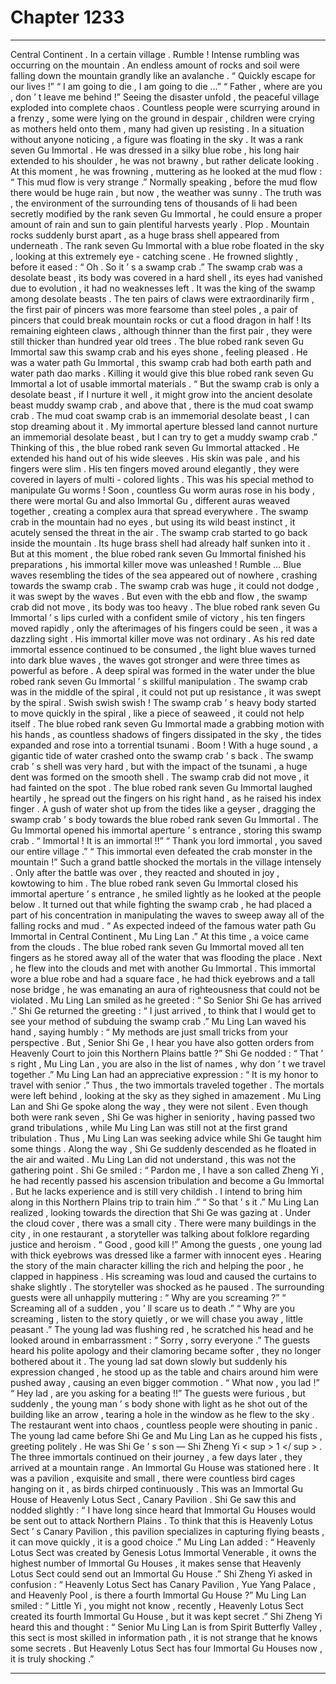 
# Chapter 1233


---

Central Continent .
In a certain village .
Rumble !
Intense rumbling was occurring on the mountain .
An endless amount of rocks and soil were falling down the mountain grandly like an avalanche .
“ Quickly escape for our lives !”
“ I am going to die , I am going to die …”
“ Father , where are you , don ’ t leave me behind !”
Seeing the disaster unfold , the peaceful village exploded into complete chaos .
Countless people were scurrying around in a frenzy , some were lying on the ground in despair , children were crying as mothers held onto them , many had given up resisting .
In a situation without anyone noticing , a figure was floating in the sky .
It was a rank seven Gu Immortal .
He was dressed in a silky blue robe , his long hair extended to his shoulder , he was not brawny , but rather delicate looking .
At this moment , he was frowning , muttering as he looked at the mud flow : “ This mud flow is very strange .”
Normally speaking , before the mud flow there would be huge rain , but now , the weather was sunny .
The truth was , the environment of the surrounding tens of thousands of li had been secretly modified by the rank seven Gu Immortal , he could ensure a proper amount of rain and sun to gain plentiful harvests yearly .
Plop .
Mountain rocks suddenly burst apart , as a huge brass shell appeared from underneath .
The rank seven Gu Immortal with a blue robe floated in the sky , looking at this extremely eye - catching scene .
He frowned slightly , before it eased : “ Oh . So it ’ s a swamp crab .”
The swamp crab was a desolate beast , its body was covered in a hard shell , its eyes had vanished due to evolution , it had no weaknesses left .
It was the king of the swamp among desolate beasts .
The ten pairs of claws were extraordinarily firm , the first pair of pincers was more fearsome than steel poles , a pair of pincers that could break mountain rocks or cut a flood dragon in half ! Its remaining eighteen claws , although thinner than the first pair , they were still thicker than hundred year old trees .
The blue robed rank seven Gu Immortal saw this swamp crab and his eyes shone , feeling pleased .
He was a water path Gu Immortal , this swamp crab had both earth path and water path dao marks . Killing it would give this blue robed rank seven Gu Immortal a lot of usable immortal materials .
“ But the swamp crab is only a desolate beast , if I nurture it well , it might grow into the ancient desolate beast muddy swamp crab , and above that , there is the mud coat swamp crab . The mud coat swamp crab is an immemorial desolate beast , I can stop dreaming about it . My immortal aperture blessed land cannot nurture an immemorial desolate beast , but I can try to get a muddy swamp crab .”
Thinking of this , the blue robed rank seven Gu Immortal attacked .
He extended his hand out of his wide sleeves .
His skin was pale , and his fingers were slim .
His ten fingers moved around elegantly , they were covered in layers of multi - colored lights .
This was his special method to manipulate Gu worms !
Soon , countless Gu worm auras rose in his body , there were mortal Gu and also Immortal Gu , different auras weaved together , creating a complex aura that spread everywhere .
The swamp crab in the mountain had no eyes , but using its wild beast instinct , it acutely sensed the threat in the air .
The swamp crab started to go back inside the mountain .
Its huge brass shell had already half sunken into it .
But at this moment , the blue robed rank seven Gu Immortal finished his preparations , his immortal killer move was unleashed !
Rumble …
Blue waves resembling the tides of the sea appeared out of nowhere , crashing towards the swamp crab .
The swamp crab was huge , it could not dodge , it was swept by the waves .
But even with the ebb and flow , the swamp crab did not move , its body was too heavy .
The blue robed rank seven Gu Immortal ’ s lips curled with a confident smile of victory , his ten fingers moved rapidly , only the afterimages of his fingers could be seen , it was a dazzling sight .
His immortal killer move was not ordinary .
As his red date immortal essence continued to be consumed , the light blue waves turned into dark blue waves , the waves got stronger and were three times as powerful as before .
A deep spiral was formed in the water under the blue robed rank seven Gu Immortal ’ s skillful manipulation .
The swamp crab was in the middle of the spiral , it could not put up resistance , it was swept by the spiral .
Swish swish swish !
The swamp crab ’ s heavy body started to move quickly in the spiral , like a piece of seaweed , it could not help itself .
The blue robed rank seven Gu Immortal made a grabbing motion with his hands , as countless shadows of fingers dissipated in the sky , the tides expanded and rose into a torrential tsunami .
Boom !
With a huge sound , a gigantic tide of water crashed onto the swamp crab ’ s back .
The swamp crab ’ s shell was very hard , but with the impact of the tsunami , a huge dent was formed on the smooth shell .
The swamp crab did not move , it had fainted on the spot .
The blue robed rank seven Gu Immortal laughed heartily , he spread out the fingers on his right hand , as he raised his index finger .
A gush of water shot up from the tides like a geyser , dragging the swamp crab ’ s body towards the blue robed rank seven Gu Immortal .
The Gu Immortal opened his immortal aperture ’ s entrance , storing this swamp crab .
“ Immortal ! It is an immortal !!”
“ Thank you lord immortal , you saved our entire village .”
“ This immortal even defeated the crab monster in the mountain !”
Such a grand battle shocked the mortals in the village intensely .
Only after the battle was over , they reacted and shouted in joy , kowtowing to him .
The blue robed rank seven Gu Immortal closed his immortal aperture ’ s entrance , he smiled lightly as he looked at the people below .
It turned out that while fighting the swamp crab , he had placed a part of his concentration in manipulating the waves to sweep away all of the falling rocks and mud .
“ As expected indeed of the famous water path Gu Immortal in Central Continent , Mu Ling Lan .” At this time , a voice came from the clouds .
The blue robed rank seven Gu Immortal moved all ten fingers as he stored away all of the water that was flooding the place .
Next , he flew into the clouds and met with another Gu Immortal .
This immortal wore a blue robe and had a square face , he had thick eyebrows and a tall nose bridge , he was emanating an aura of righteousness that could not be violated .
Mu Ling Lan smiled as he greeted : “ So Senior Shi Ge has arrived .”
Shi Ge returned the greeting : “ I just arrived , to think that I would get to see your method of subduing the swamp crab .”
Mu Ling Lan waved his hand , saying humbly : “ My methods are just small tricks from your perspective . But , Senior Shi Ge , I hear you have also gotten orders from Heavenly Court to join this Northern Plains battle ?”
Shi Ge nodded : “ That ’ s right , Mu Ling Lan , you are also in the list of names , why don ’ t we travel together .”
Mu Ling Lan had an appreciative expression : “ It is my honor to travel with senior .”
Thus , the two immortals traveled together .
The mortals were left behind , looking at the sky as they sighed in amazement .
Mu Ling Lan and Shi Ge spoke along the way , they were not silent .
Even though both were rank seven , Shi Ge was higher in seniority , having passed two grand tribulations , while Mu Ling Lan was still not at the first grand tribulation . Thus , Mu Ling Lan was seeking advice while Shi Ge taught him some things .
Along the way , Shi Ge suddenly descended as he floated in the air and waited .
Mu Ling Lan did not understand , this was not the gathering point .
Shi Ge smiled : “ Pardon me , I have a son called Zheng Yi , he had recently passed his ascension tribulation and become a Gu Immortal . But he lacks experience and is still very childish . I intend to bring him along in this Northern Plains trip to train him .”
“ So that ’ s it .” Mu Ling Lan realized , looking towards the direction that Shi Ge was gazing at .
Under the cloud cover , there was a small city .
There were many buildings in the city , in one restaurant , a storyteller was talking about folklore regarding justice and heroism .
“ Good , good kill !” Among the guests , one young lad with thick eyebrows was dressed like a farmer with innocent eyes . Hearing the story of the main character killing the rich and helping the poor , he clapped in happiness .
His screaming was loud and caused the curtains to shake slightly .
The storyteller was shocked as he paused .
The surrounding guests were all unhappily muttering : “ Why are you screaming ?”
“ Screaming all of a sudden , you ’ ll scare us to death .”
“ Why are you screaming , listen to the story quietly , or we will chase you away , little peasant .”
The young lad was flushing red , he scratched his head and he looked around in embarrassment : “ Sorry , sorry everyone .”
The guests heard his polite apology and their clamoring became softer , they no longer bothered about it .
The young lad sat down slowly but suddenly his expression changed , he stood up as the table and chairs around him were pushed away , causing an even bigger commotion .
“ What now , you lad !”
“ Hey lad , are you asking for a beating !!”
The guests were furious , but suddenly , the young man ’ s body shone with light as he shot out of the building like an arrow , tearing a hole in the window as he flew to the sky .
The restaurant went into chaos , countless people were shouting in panic .
The young lad came before Shi Ge and Mu Ling Lan as he cupped his fists , greeting politely .
He was Shi Ge ’ s son — Shi Zheng Yi < sup > 1 </ sup > .
The three immortals continued on their journey , a few days later , they arrived at a mountain range .
An Immortal Gu House was stationed here .
It was a pavilion , exquisite and small , there were countless bird cages hanging on it , as birds chirped continuously .
This was an Immortal Gu House of Heavenly Lotus Sect , Canary Pavilion .
Shi Ge saw this and nodded slightly : “ I have long since heard that Immortal Gu Houses would be sent out to attack Northern Plains . To think that this is Heavenly Lotus Sect ’ s Canary Pavilion , this pavilion specializes in capturing flying beasts , it can move quickly , it is a good choice .”
Mu Ling Lan added : “ Heavenly Lotus Sect was created by Genesis Lotus Immortal Venerable , it owns the highest number of Immortal Gu Houses , it makes sense that Heavenly Lotus Sect could send out an Immortal Gu House .”
Shi Zheng Yi asked in confusion : “ Heavenly Lotus Sect has Canary Pavilion , Yue Yang Palace , and Heavenly Pool , is there a fourth Immortal Gu House ?”
Mu Ling Lan smiled : “ Little Yi , you might not know , recently , Heavenly Lotus Sect created its fourth Immortal Gu House , but it was kept secret .”
Shi Zheng Yi heard this and thought : “ Senior Mu Ling Lan is from Spirit Butterfly Valley , this sect is most skilled in information path , it is not strange that he knows some secrets . But Heavenly Lotus Sect has four Immortal Gu Houses now , it is truly shocking .”

---

